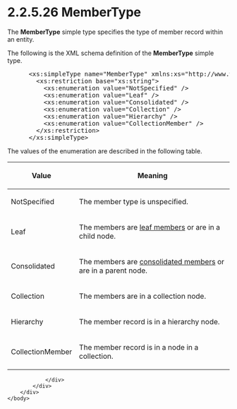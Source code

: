 <html dir="LTR" xmlns:mshelp="http://msdn.microsoft.com/mshelp" xmlns:ddue="http://ddue.schemas.microsoft.com/authoring/2003/5" xmlns:xlink="http://www.w3.org/1999/xlink" xmlns:tool="http://www.microsoft.com/tooltip">
    <head>
        <meta http-equiv="Content-Type" content="text/html; CHARSET=utf-8"></meta>
        <meta name="save" content="history"></meta>
        <title>2.2.5.26 MemberType</title>
        <xml>
            <mshelp:toctitle title="2.2.5.26 MemberType"></mshelp:toctitle>
            <mshelp:rltitle title="[MS-SSMDSWS-15]: MemberType"></mshelp:rltitle>
            <mshelp:keyword index="A" term="9b0ecb88-bae2-4d8e-b337-f596c9060698"></mshelp:keyword>
            <mshelp:attr name="DCSext.ContentType" value="open specification"></mshelp:attr>
            <mshelp:attr name="AssetID" value="9b0ecb88-bae2-4d8e-b337-f596c9060698"></mshelp:attr>
            <mshelp:attr name="TopicType" value="kbRef"></mshelp:attr>
            <mshelp:attr name="DCSext.Title" value="[MS-SSMDSWS-15]: MemberType" />
        </xml>
    </head>
    <body>
        <div id="header">
            <h1 class="heading">2.2.5.26 MemberType</h1>
        </div>
        <div id="mainSection">
            <div id="mainBody">
                <div id="allHistory" class="saveHistory"></div>
                <div id="sectionSection0" class="section" name="collapseableSection">
                    

<p>The <b>MemberType</b> simple type specifies the type of
member record within an entity.</p>

<p>The following is the XML schema definition of the <b>MemberType</b>
simple type.</p>

<dl>
<dd>
<div><pre> &lt;xs:simpleType name=&quot;MemberType&quot; xmlns:xs=&quot;http://www.w3.org/2001/XMLSchema&quot;&gt;
   &lt;xs:restriction base=&quot;xs:string&quot;&gt;
     &lt;xs:enumeration value=&quot;NotSpecified&quot; /&gt;
     &lt;xs:enumeration value=&quot;Leaf&quot; /&gt;
     &lt;xs:enumeration value=&quot;Consolidated&quot; /&gt;
     &lt;xs:enumeration value=&quot;Collection&quot; /&gt;
     &lt;xs:enumeration value=&quot;Hierarchy&quot; /&gt;
     &lt;xs:enumeration value=&quot;CollectionMember&quot; /&gt;
   &lt;/xs:restriction&gt;
 &lt;/xs:simpleType&gt;
</pre></div>
</dd></dl>

<p>The values of the enumeration are described in the following
table.</p>

<table>
 <thead>
  <tr>
   <th>
   <p>Value</p>
   </th>
   <th>
   <p>Meaning</p>
   </th>
  </tr>
 </thead>
 <tr>
  <td>
  <p>NotSpecified</p>
  </td>
  <td>
  <p>The member type is unspecified.</p>
  </td>
 </tr>
 <tr>
  <td>
  <p>Leaf</p>
  </td>
  <td>
  <p>The members are <a href="ad350219-f30b-4bac-99e5-6477986f9a7a.htm#gt_ef790c80-7a97-4083-b642-b23eb6a84858">leaf members</a> or are in a
  child node.</p>
  </td>
 </tr>
 <tr>
  <td>
  <p>Consolidated</p>
  </td>
  <td>
  <p>The members are <a href="ad350219-f30b-4bac-99e5-6477986f9a7a.htm#gt_49006165-db07-41cd-8508-35e8dbf909f9">consolidated members</a> or
  are in a parent node.</p>
  </td>
 </tr>
 <tr>
  <td>
  <p>Collection</p>
  </td>
  <td>
  <p>The members are in a collection node.</p>
  </td>
 </tr>
 <tr>
  <td>
  <p>Hierarchy</p>
  </td>
  <td>
  <p>The member record is in a hierarchy node.</p>
  </td>
 </tr>
 <tr>
  <td>
  <p>CollectionMember</p>
  </td>
  <td>
  <p>The member record is in a node in a collection.</p>
  </td>
 </tr>
</table>

<p> </p>


                </div>
            </div>
        </div>
    </body>
</html>